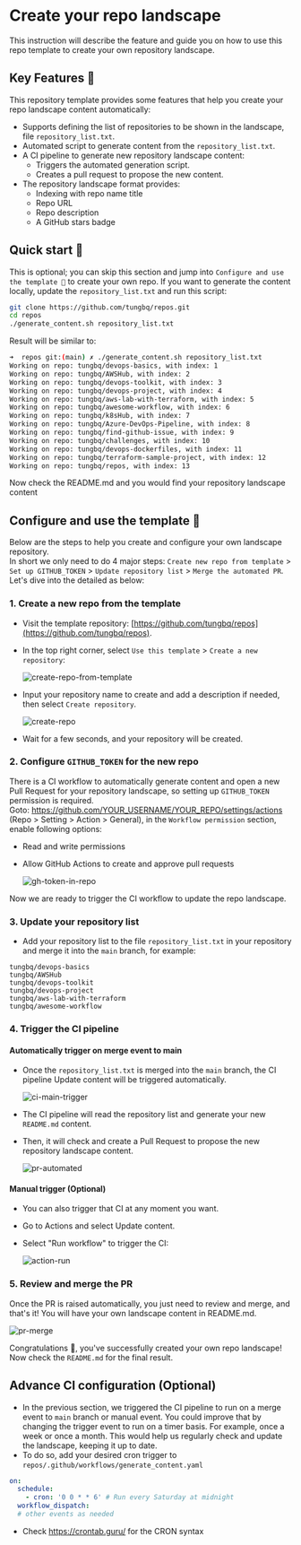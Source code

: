# Create your repo landscape

This instruction will describe the feature and guide you on how to use this repo template to create your own repository landscape.

## Key Features 🚀

This repository template provides some features that help you create your repo landscape content automatically:

- Supports defining the list of repositories to be shown in the landscape, file `repository_list.txt`.
- Automated script to generate content from the `repository_list.txt`.
- A CI pipeline to generate new repository landscape content:
  - Triggers the automated generation script.
  - Creates a pull request to propose the new content.
- The repository landscape format provides:
  - Indexing with repo name title
  - Repo URL
  - Repo description
  - A GitHub stars badge

## Quick start 📖

This is optional; you can skip this section and jump into `Configure and use the template 📘` to create your own repo.
If you want to generate the content locally, update the `repository_list.txt` and run this script:

```bash
git clone https://github.com/tungbq/repos.git
cd repos
./generate_content.sh repository_list.txt
```

Result will be similar to:

```bash
➜  repos git:(main) ✗ ./generate_content.sh repository_list.txt
Working on repo: tungbq/devops-basics, with index: 1
Working on repo: tungbq/AWSHub, with index: 2
Working on repo: tungbq/devops-toolkit, with index: 3
Working on repo: tungbq/devops-project, with index: 4
Working on repo: tungbq/aws-lab-with-terraform, with index: 5
Working on repo: tungbq/awesome-workflow, with index: 6
Working on repo: tungbq/k8sHub, with index: 7
Working on repo: tungbq/Azure-DevOps-Pipeline, with index: 8
Working on repo: tungbq/find-github-issue, with index: 9
Working on repo: tungbq/challenges, with index: 10
Working on repo: tungbq/devops-dockerfiles, with index: 11
Working on repo: tungbq/terraform-sample-project, with index: 12
Working on repo: tungbq/repos, with index: 13
```

Now check the README.md and you would find your repository landscape content

## Configure and use the template 📘

Below are the steps to help you create and configure your own landscape repository.
<br>
In short we only need to do 4 major steps: `Create new repo from template` > `Set up GITHUB_TOKEN` > `Update repository list` > `Merge the automated PR`.
<br>
Let's dive into the detailed as below:

### 1. Create a new repo from the template

- Visit the template repository: [https://github.com/tungbq/repos](https://github.com/tungbq/repos).
- In the top right corner, select `Use this template` > `Create a new repository`:

  ![create-repo-from-template](./assets/create-repo-from-template.png)

- Input your repository name to create and add a description if needed, then select `Create repository`.

  ![create-repo](./assets/create-repo.png)

- Wait for a few seconds, and your repository will be created.

### 2. Configure `GITHUB_TOKEN` for the new repo

There is a CI workflow to automatically generate content and open a new Pull Request for your repository landscape, so setting up `GITHUB_TOKEN` permission is required.
<br>
Goto: https://github.com/YOUR_USERNAME/YOUR_REPO/settings/actions (Repo > Setting > Action > General), in the `Workflow permission` section, enable following options:

- Read and write permissions
- Allow GitHub Actions to create and approve pull requests

  ![gh-token-in-repo](./assets/gh-token-in-repo.png)

Now we are ready to trigger the CI workflow to update the repo landscape.

### 3. Update your repository list

- Add your repository list to the file `repository_list.txt` in your repository and merge it into the `main` branch, for example:

```
tungbq/devops-basics
tungbq/AWSHub
tungbq/devops-toolkit
tungbq/devops-project
tungbq/aws-lab-with-terraform
tungbq/awesome-workflow
```

### 4. Trigger the CI pipeline

#### Automatically trigger on merge event to main

- Once the `repository_list.txt` is merged into the `main` branch, the CI pipeline Update content will be triggered automatically.

  ![ci-main-trigger](./assets/ci-main-trigger.png)

- The CI pipeline will read the repository list and generate your new `README.md` content.
- Then, it will check and create a Pull Request to propose the new repository landscape content.

  ![pr-automated](./assets/pr-automated.png)

#### Manual trigger (Optional)

- You can also trigger that CI at any moment you want.
- Go to Actions and select Update content.
- Select "Run workflow" to trigger the CI:

  ![action-run](./assets/action-run.png)

### 5. Review and merge the PR

Once the PR is raised automatically, you just need to review and merge, and that's it! You will have your own landscape content in README.md.

![pr-merge](./assets/pr-merge.png)

Congratulations 🎉, you've successfully created your own repo landscape! Now check the `README.md` for the final result.

## Advance CI configuration (Optional)

- In the previous section, we triggered the CI pipeline to run on a merge event to `main` branch or manual event. You could improve that by changing the trigger event to run on a timer basis. For example, once a week or once a month. This would help us regularly check and update the landscape, keeping it up to date.
- To do so, add your desired cron trigger to `repos/.github/workflows/generate_content.yaml`

```yaml
on:
  schedule:
    - cron: '0 0 * * 6' # Run every Saturday at midnight
  workflow_dispatch:
  # other events as needed
```

- Check https://crontab.guru/ for the CRON syntax
